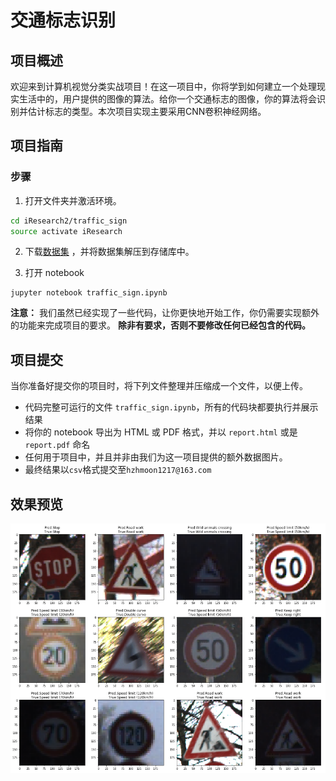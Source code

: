 [//]: # (Image References)

[image1]: ./images/preview.png "Sample Output"

# 交通标志识别

## 项目概述

欢迎来到计算机视觉分类实战项目！在这一项目中，你将学到如何建立一个处理现实生活中的，用户提供的图像的算法。给你一个交通标志的图像，你的算法将会识别并估计标志的类型。本次项目实现主要采用CNN卷积神经网络。

## 项目指南

### 步骤

1. 打开文件夹并激活环境。

 ```bash
cd iResearch2/traffic_sign
source activate iResearch
```

2. 下载[数据集](https://pan.baidu.com/s/1Q-vknLZZhPWGZfaXFaIg1g) ，并将数据集解压到存储库中。

3. 打开 notebook

 ```
jupyter notebook traffic_sign.ipynb
```

__注意：__ 我们虽然已经实现了一些代码，让你更快地开始工作，你仍需要实现额外的功能来完成项目的要求。
__除非有要求，否则不要修改任何已经包含的代码。__

## 项目提交

当你准备好提交你的项目时，将下列文件整理并压缩成一个文件，以便上传。

- 代码完整可运行的文件 `traffic_sign.ipynb`，所有的代码块都要执行并展示结果
- 将你的 notebook 导出为 HTML 或 PDF 格式，并以 `report.html` 或是 `report.pdf` 命名
- 任何用于项目中，并且并非由我们为这一项目提供的额外数据图片。
- 最终结果以`csv`格式提交至`hzhmoon1217@163.com`

## 效果预览

![Sample Output][image1]
